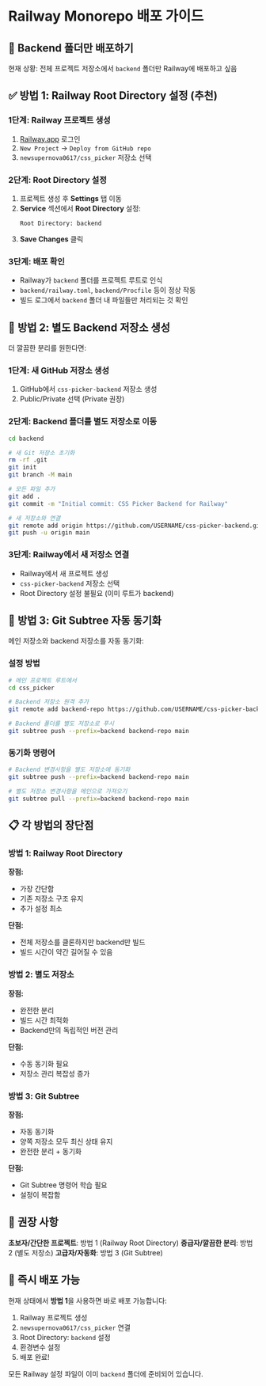 # Railway Monorepo 배포 가이드

## 🎯 Backend 폴더만 배포하기

현재 상황: 전체 프로젝트 저장소에서 `backend` 폴더만 Railway에 배포하고 싶음

## ✅ 방법 1: Railway Root Directory 설정 (추천)

### 1단계: Railway 프로젝트 생성
1. [Railway.app](https://railway.app) 로그인
2. `New Project` → `Deploy from GitHub repo`
3. `newsupernova0617/css_picker` 저장소 선택

### 2단계: Root Directory 설정
1. 프로젝트 생성 후 **Settings** 탭 이동
2. **Service** 섹션에서 **Root Directory** 설정:
   ```
   Root Directory: backend
   ```
3. **Save Changes** 클릭

### 3단계: 배포 확인
- Railway가 `backend` 폴더를 프로젝트 루트로 인식
- `backend/railway.toml`, `backend/Procfile` 등이 정상 작동
- 빌드 로그에서 `backend` 폴더 내 파일들만 처리되는 것 확인

## 🔧 방법 2: 별도 Backend 저장소 생성

더 깔끔한 분리를 원한다면:

### 1단계: 새 GitHub 저장소 생성
1. GitHub에서 `css-picker-backend` 저장소 생성
2. Public/Private 선택 (Private 권장)

### 2단계: Backend 폴더를 별도 저장소로 이동
```bash
cd backend

# 새 Git 저장소 초기화
rm -rf .git
git init
git branch -M main

# 모든 파일 추가
git add .
git commit -m "Initial commit: CSS Picker Backend for Railway"

# 새 저장소와 연결
git remote add origin https://github.com/USERNAME/css-picker-backend.git
git push -u origin main
```

### 3단계: Railway에서 새 저장소 연결
- Railway에서 새 프로젝트 생성
- `css-picker-backend` 저장소 선택
- Root Directory 설정 불필요 (이미 루트가 backend)

## 🔄 방법 3: Git Subtree 자동 동기화

메인 저장소와 backend 저장소를 자동 동기화:

### 설정 방법
```bash
# 메인 프로젝트 루트에서
cd css_picker

# Backend 저장소 원격 추가
git remote add backend-repo https://github.com/USERNAME/css-picker-backend.git

# Backend 폴더를 별도 저장소로 푸시
git subtree push --prefix=backend backend-repo main
```

### 동기화 명령어
```bash
# Backend 변경사항을 별도 저장소에 동기화
git subtree push --prefix=backend backend-repo main

# 별도 저장소 변경사항을 메인으로 가져오기
git subtree pull --prefix=backend backend-repo main
```

## 📋 각 방법의 장단점

### 방법 1: Railway Root Directory
**장점:**
- 가장 간단함
- 기존 저장소 구조 유지
- 추가 설정 최소

**단점:**
- 전체 저장소를 클론하지만 backend만 빌드
- 빌드 시간이 약간 길어질 수 있음

### 방법 2: 별도 저장소
**장점:**
- 완전한 분리
- 빌드 시간 최적화
- Backend만의 독립적인 버전 관리

**단점:**
- 수동 동기화 필요
- 저장소 관리 복잡성 증가

### 방법 3: Git Subtree
**장점:**
- 자동 동기화
- 양쪽 저장소 모두 최신 상태 유지
- 완전한 분리 + 동기화

**단점:**
- Git Subtree 명령어 학습 필요
- 설정이 복잡함

## 🎯 권장 사항

**초보자/간단한 프로젝트**: 방법 1 (Railway Root Directory)
**중급자/깔끔한 분리**: 방법 2 (별도 저장소)
**고급자/자동화**: 방법 3 (Git Subtree)

## 🚀 즉시 배포 가능

현재 상태에서 **방법 1**을 사용하면 바로 배포 가능합니다:

1. Railway 프로젝트 생성
2. `newsupernova0617/css_picker` 연결
3. Root Directory: `backend` 설정
4. 환경변수 설정
5. 배포 완료!

모든 Railway 설정 파일이 이미 `backend` 폴더에 준비되어 있습니다.